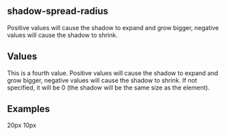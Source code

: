 ## shadow-spread-radius

Positive values will cause the shadow to expand and grow bigger, negative values will cause the shadow to shrink.


## Values

This is a fourth <length> value. Positive values will cause the shadow to expand and grow bigger, negative values will cause the shadow to shrink. If not specified, it will be 0 (the shadow will be the same size as the element).


## Examples

20px
10px
